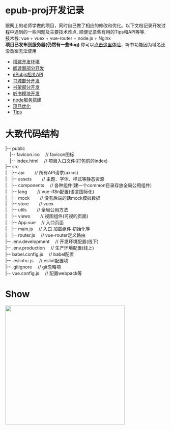 # epub-proj开发记录
跟网上的老师学做的项目，同时自己做了相应的修改和优化。以下文档记录开发过程中遇到的一些问题及主要技术难点, 顺便记录些有用的Tips和API等等.<br>
技术栈: vue + vuex + vue-router + node.js + Nginx<br>
**项目已发布到服务器(仍然有一些Bug)** 你可以<a href="http://39.108.122.248/works/">点击这里体验</a>，听书功能因为域名还没备案无法使用
- <a href="https://github.com/ChenMingK/epub-Proj/blob/master/%E5%BC%80%E5%8F%91%E6%96%87%E6%A1%A3/%E6%90%AD%E5%BB%BA%E5%BC%80%E5%8F%91%E7%8E%AF%E5%A2%83.md" target="_blank">搭建开发环境</a><br>
- <a href="https://github.com/ChenMingK/epub-Proj/blob/master/%E5%BC%80%E5%8F%91%E6%96%87%E6%A1%A3/%E9%98%85%E8%AF%BB%E5%99%A8%E9%83%A8%E5%88%86%E5%BC%80%E5%8F%91.md" target="_blank">阅读器部分开发</a><br>
- <a href="https://github.com/ChenMingK/epub-Proj/blob/master/%E5%BC%80%E5%8F%91%E6%96%87%E6%A1%A3/epubjs%E7%9B%B8%E5%85%B3API.md" target="_blank">ePubjs相关API</a><br>
- <a href="https://github.com/ChenMingK/epub-Proj/blob/master/%E5%BC%80%E5%8F%91%E6%96%87%E6%A1%A3/%E4%B9%A6%E5%9F%8E%E5%BC%80%E5%8F%91.md" target="_blank">书城部分开发</a><br>
- <a href="https://github.com/ChenMingK/epub-Proj/blob/master/%E5%BC%80%E5%8F%91%E6%96%87%E6%A1%A3/%E4%B9%A6%E6%9E%B6%E5%BC%80%E5%8F%91.md" target="_blank">书架部分开发</a><br>
- <a href="https://github.com/ChenMingK/epub-Proj/blob/master/%E5%BC%80%E5%8F%91%E6%96%87%E6%A1%A3/%E5%90%AC%E4%B9%A6%E6%A8%A1%E5%9D%97%E5%BC%80%E5%8F%91.md" target="_blank">听书模块开发</a><br>
- <a href="https://github.com/ChenMingK/epub-Proj/blob/master/%E5%BC%80%E5%8F%91%E6%96%87%E6%A1%A3/node%E6%9C%8D%E5%8A%A1%E6%90%AD%E5%BB%BA.md" target="_blank">node服务搭建</a><br>
- <a href="https://github.com/ChenMingK/epub-Proj/blob/master/%E5%BC%80%E5%8F%91%E6%96%87%E6%A1%A3/%E9%A1%B9%E7%9B%AE%E4%BC%98%E5%8C%96.md" target="_blank">项目优化</a><br>
- <a href="https://github.com/ChenMingK/epub-Proj/blob/master/%E5%BC%80%E5%8F%91%E6%96%87%E6%A1%A3/Tips.md" target="_blank">Tips</a><br>


# 大致代码结构
|-- public<br>
&emsp;|-- favicon.ico &emsp;// favicon图标<br>
&emsp;|-- index.html &emsp;// 项目入口文件(打包前的index)<br>
|-- src<br>
|&emsp;|-- api &emsp;&emsp;// 所有API请求(axios)<br>
|&emsp;|-- assets &emsp;&emsp;// 主题、字体、样式等静态资源<br>
|&emsp;|-- components &emsp;// 各种组件(建一个common目录存放全局公用组件)<br>
|&emsp;|-- lang &emsp;&emsp;// vue-i18n配置(语言国际化)<br>
|&emsp;|-- mock &emsp;&emsp;// 没有后端的话mock模拟数据<br>
|&emsp;|-- store &emsp;&emsp;// vuex<br>
|&emsp;|-- utils &emsp;&emsp;// 全局公用方法<br>
|&emsp;|-- views &emsp;&emsp;// 视图组件(可视的页面)<br>
|&emsp;|-- App.vue &emsp;// 入口页面<br>
|&emsp;|-- main.js &emsp;// 入口 加载组件 初始化等<br>
|&emsp;|-- router.js &emsp;// vue-router定义路由<br>
|-- .env.development &emsp;// 开发环境配置(线下)<br>
|-- .env.production &emsp;// 生产环境配置(线上)<br>
|-- babel.config.js &emsp;// babel配置<br>
|-- .eslintrc.js  &emsp;// eslint配置项<br>
|-- .gitignore  &emsp;// git忽略项<br>
|-- vue.config.js &emsp;// 配置webpack等<br>

# Show
<img src="https://github.com/ChenMingK/ImagesStore/blob/master/imgs/epubProjGif.gif" width=375px>
